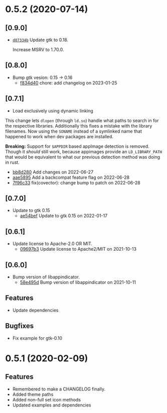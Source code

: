# 0.5.2 (2020-07-14)

## \[0.9.0]

-   [`d07334b`](https://github.com/tauri-apps/libappindicator-rs/commit/d07334b2378b137505bbdd706c23803073483e2c)
    Update gtk to 0.18.

    Increase MSRV to 1.70.0.

## \[0.8.0]

-   Bump gtk vesion: 0.15 -> 0.16
    -   [f834d40](https://github.com/tauri-apps/libappindicator-rs/commit/f834d403fb44125d20f9c6f8f9a8d54aedef4451)
        chore: add changelog on 2023-01-25

## \[0.7.1]

-   Load exclusively using dynamic linking

This change lets `dlopen` (through `ld.so`) handle what paths to search in for
the respective libraries. Additionally this fixes a mistake with the library
filenames. Now using the `SONAME` instead of a symlinked name that happened to
work when dev packages are installed.

**Breaking:** Support for `$APPDIR` based appImage detection is removed. Though
it _should_ still work, because appimages provide an `LD_LIBRARY_PATH` that
would be equivalent to what our previous detection method was doing in rust.

-   [bb8d280](https://github.com/tauri-apps/libappindicator-rs/commit/bb8d2806b028c5b19c89f126624c85746fca9d7d)
    Add changes on 2022-06-27
-   [aae5895](https://github.com/tauri-apps/libappindicator-rs/commit/aae5895ae389fc2c8a9542a1b630f36e22bcc582)
    Add a backcompat feature flag on 2022-06-28
-   [7f96c33](https://github.com/tauri-apps/libappindicator-rs/commit/7f96c33637886e16082758c9e37a1ee6513ccbd2)
    fix(covector): change bump to patch on 2022-06-28

## \[0.7.0]

-   Update to gtk 0.15
    -   [ae54bef](https://github.com/tauri-apps/libappindicator-rs/commit/ae54bef8d37f508174c0995f6a9f4b6288107cbd)
        Update to gtk 0.15 on 2022-01-17

## \[0.6.1]

-   Update license to Apache-2.0 OR MIT.
    -   [09697b3](https://github.com/tauri-apps/libappindicator-rs/commit/09697b31188818260275b5ac99ea701c8351d3cd)
        Update license to Apache2/MIT on 2021-10-13

## \[0.6.0]

-   Bump version of libappindicator.
    -   [58e495d](https://github.com/tauri-apps/libappindicator-rs/commit/58e495dd72d445567b7b2bbc15669e8d42f93377)
        Bump version of libappindicator on 2021-10-11

## Features

-   Update dependencies

## Bugfixes

-   Fix example for gtk-0.10

# 0.5.1 (2020-02-09)

## Features

-   Remembered to make a CHANGELOG finally.
-   Added theme paths
-   Added non-full set icon methods
-   Updated examples and dependencies
